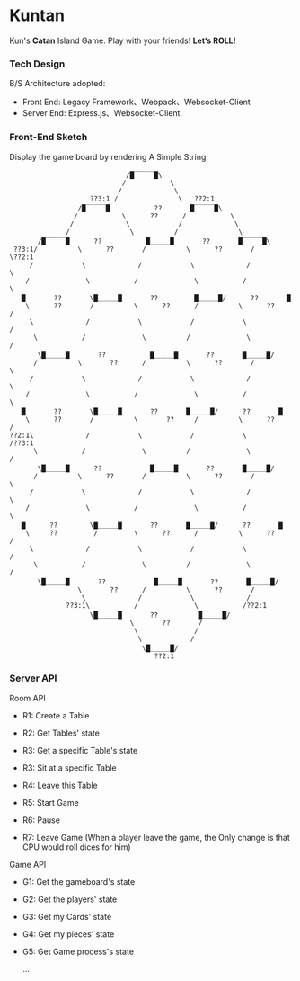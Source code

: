 # Kuntan
Kun's **Catan** Island Game. Play with your friends! **Let‘s ROLL!**



### Tech Design

B/S Architecture adopted: 

- Front End: Legacy Framework、Webpack、Websocket-Client
- Server End: Express.js、Websocket-Client



### Front-End Sketch

Display the game board by rendering A Simple String.

					             /█￣￣￣█\
				                /           \
				               /             \
		          		??3:1 /               \   ??2:1
			         /█￣￣￣█           ??       █￣￣￣█\
		            /           \      ??      /           \
		       	   /             \            /             \
		          /               \          /               \
	       /█￣￣￣█      ??           █＿＿＿█       ??       █￣￣￣█\
	 ??3:1/          \      ??       /          \      ??       /          \??2:1
	     /            \             /            \             /            \
	    /	           \           /              \           /              \
	   █ 	   ??       \█＿＿＿█       ??         █＿＿＿█/      ??       █
	    \      ??       /          \      ??      /          \      ??       /
	     \             /            \            /            \             /
	      \           /              \          /              \           /
	       \█＿＿＿█       ??           █＿＿＿█       ??       █＿＿＿█/
	      /          \       ??      /          \      ??       /          \
	     /            \             /            \             /            \
	    /	           \           /              \           /              \
	   █ 	   ??       \█＿＿＿█       ??       █＿＿＿█/      ??       █
	    \      ??       /          \       ??     /          \      ??       /
	??2:1\             /            \            /            \             /??3:1
	      \           /              \          /              \           /
	       \█＿＿＿█      ??            █＿＿＿█       ??       █＿＿＿█/
	      /          \      ??       /          \      ??       /          \
	     /            \             /            \             /            \
	    /	           \           /              \           /              \
	   █ 	  ??        \█＿＿＿█       ??       █＿＿＿█/      ??       █
	    \     ??         /         \      ??      /          \      ??       /
	     \             /            \            /            \             /
	      \           /              \          /              \           /
	       \█＿＿＿█       ??            █＿＿＿█       ??       █＿＿＿█/
	                 \       ??      /          \      ??       /
	                  \             /            \             /
	              ??3:1\           /              \           /??2:1
	                    \█＿＿＿█       ??          █＿＿＿█/
	                              \       ??       /
	                               \              /
	                                \            /
	                                 \█＿＿＿█/
	                                    ??2:1
	                                  
	
	


### Server API

Room API

- R1: Create a Table

- R2: Get Tables' state
- R3: Get a specific Table's state
- R3: Sit at a specific Table
- R4: Leave this Table
- R5: Start Game
- R6: Pause
- R7: Leave Game (When a player leave the game, the Only change is that CPU would roll dices for him)

Game API

- G1: Get the gameboard's state

- G2: Get the players' state

- G3: Get my Cards' state

- G4: Get my pieces' state

- G5: Get Game process's state

  ...

